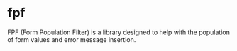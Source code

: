 # fpf

FPF (Form Population Filter) is a library designed to help with the population of form values and error message insertion.
